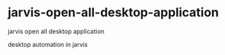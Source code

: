 # jarvis-open-all-desktop-application
jarvis open all desktop application  

 desktop automation in jarvis
